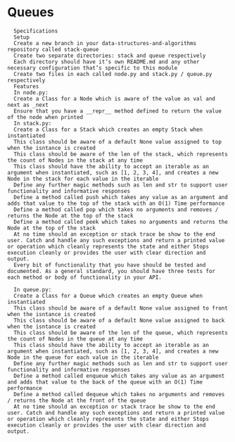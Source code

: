 # Queues

      Specifications
      Setup
      Create a new branch in your data-structures-and-algorithms repository called stack-queue
      Create two separate directories: stack and queue respectively
      Each directory should have it’s own README.md and any other necessary configuration that’s specific to this module
      Create two files in each called node.py and stack.py / queue.py respectively
      Features
      In node.py:
      Create a Class for a Node which is aware of the value as val and next as _next
      Ensure that you have a __repr__ method defined to return the value of the node when printed
      In stack.py:
      Create a Class for a Stack which creates an empty Stack when instantiated
      This class should be aware of a default None value assigned to top when the isntance is created
      This class should be aware of the len of the stack, which represents the count of Nodes in the stack at any time
      This class should have the ability to accept an iterable as an argument when instantiated, such as [1, 2, 3, 4], and creates a new Node in the stack for each value in the iterable
      Define any further magic methods such as len and str to support user functionality and informative responses
      Define a method called push which takes any value as an argument and adds that value to the top of the stack with an O(1) Time performance
      Define a method called pop which takes no arguments and removes / returns the Node at the top of the stack
      Define a method called peek which takes no arguments and returns the Node at the top of the stack
      At no time should an exception or stack trace be show to the end user. Catch and handle any such exceptions and return a printed value or operation which cleanly represents the state and either Stops execution cleanly or provides the user with clear direction and output.
      Every bit of functionality that you have should be tested and documented. As a general standard, you should have three tests for each method or body of functionality in your API.

      In queue.py:
      Create a Class for a Queue which creates an empty Queue when instantiated
      This class should be aware of a default None value assigned to front when the isntance is created
      This class should be aware of a default None value assigned to back when the isntance is created
      This class should be aware of the len of the queue, which represents the count of Nodes in the queue at any time
      This class should have the ability to accept an iterable as an argument when instantiated, such as [1, 2, 3, 4], and creates a new Node in the queue for each value in the iterable
      Define any further magic methods such as len and str to support user functionality and informative responses
      Define a method called enqueue which takes any value as an argument and adds that value to the back of the queue with an O(1) Time performance
      Define a method called dequeue which takes no arguments and removes / returns the Node at the front of the queue
      At no time should an exception or stack trace be show to the end user. Catch and handle any such exceptions and return a printed value or operation which cleanly represents the state and either Stops execution cleanly or provides the user with clear direction and output.

